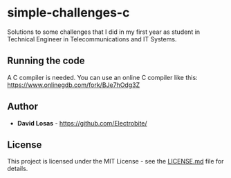 # simple-challenges-c

Solutions to some challenges that I did in my first year as student in Technical Engineer in Telecommunications and IT Systems. 

## Running the code

A C compiler is needed. You can use an online C compiler like this: https://www.onlinegdb.com/fork/BJe7hOdg3Z

## Author

* **David Losas** - https://github.com/Electrobite/

## License

This project is licensed under the MIT License - see the [LICENSE.md](LICENSE.md) file for details.



